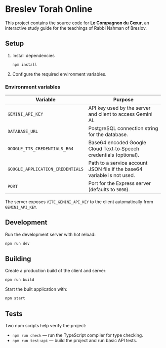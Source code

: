 # Breslev Torah Online

This project contains the source code for **Le Compagnon du Cœur**, an interactive study guide for the teachings of Rabbi Nahman of Breslov.

## Setup

1. Install dependencies
   ```bash
   npm install
   ```
2. Configure the required environment variables.

### Environment variables

| Variable | Purpose |
| --- | --- |
| `GEMINI_API_KEY` | API key used by the server and client to access Gemini AI. |
| `DATABASE_URL` | PostgreSQL connection string for the database. |
| `GOOGLE_TTS_CREDENTIALS_B64` | Base64 encoded Google Cloud Text‑to‑Speech credentials (optional). |
| `GOOGLE_APPLICATION_CREDENTIALS` | Path to a service account JSON file if the base64 variable is not used. |
| `PORT` | Port for the Express server (defaults to `5000`). |

The server exposes `VITE_GEMINI_API_KEY` to the client automatically from `GEMINI_API_KEY`.

## Development

Run the development server with hot reload:
```bash
npm run dev
```

## Building

Create a production build of the client and server:
```bash
npm run build
```

Start the built application with:
```bash
npm start
```

## Tests

Two npm scripts help verify the project:

- `npm run check` — run the TypeScript compiler for type checking.
- `npm run test:api` — build the project and run basic API tests.


